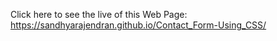 Click here to see the live of this Web Page: https://sandhyarajendran.github.io/Contact_Form-Using_CSS/

